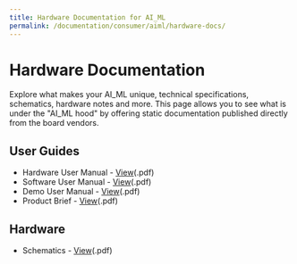```yaml
---
title: Hardware Documentation for AI_ML
permalink: /documentation/consumer/aiml/hardware-docs/
---
```

# Hardware Documentation

Explore what makes your AI_ML unique, technical specifications, schematics, hardware notes and more. This page allows you to see what is under the "AI_ML hood" by offering static documentation published directly from the board vendors.

## User Guides

- Hardware User Manual - [View](/documentation/consumer/aiml/hardware-docs/files/aiml-hw-user-guide.pdf)(.pdf)
- Software User Manual - [View](/documentation/consumer/aiml/hardware-docs/files/aiml-sw-user-guide.pdf)(.pdf)
- Demo User Manual - [View](/documentation/consumer/aiml/hardware-docs/files/aiml-demo-user-guide.pdf)(.pdf)
- Product Brief - [View](/documentation/consumer/aiml/hardware-docs/files/aiml-product-brief.pdf)(.pdf)

## Hardware

- Schematics - [View](/documentation/consumer/aiml/hardware-docs/files/aiml-sch.pdf)(.pdf)
